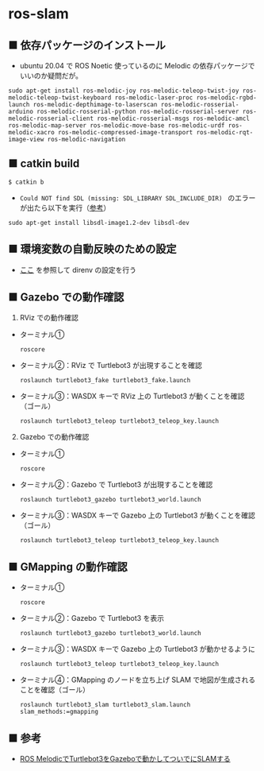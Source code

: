 # ros-slam

## ■ 依存パッケージのインストール

- ubuntu 20.04 で ROS Noetic 使っているのに Melodic の依存パッケージでいいのか疑問だが。

```
sudo apt-get install ros-melodic-joy ros-melodic-teleop-twist-joy ros-melodic-teleop-twist-keyboard ros-melodic-laser-proc ros-melodic-rgbd-launch ros-melodic-depthimage-to-laserscan ros-melodic-rosserial-arduino ros-melodic-rosserial-python ros-melodic-rosserial-server ros-melodic-rosserial-client ros-melodic-rosserial-msgs ros-melodic-amcl ros-melodic-map-server ros-melodic-move-base ros-melodic-urdf ros-melodic-xacro ros-melodic-compressed-image-transport ros-melodic-rqt-image-view ros-melodic-navigation
```

## ■ catkin build

```
$ catkin b
```

- `Could NOT find SDL (missing: SDL_LIBRARY SDL_INCLUDE_DIR) ` のエラーが出たら以下を実行（[参考](https://github.com/ros-planning/navigation/issues/579)）

```
sudo apt-get install libsdl-image1.2-dev libsdl-dev
```

## ■ 環境変数の自動反映のための設定

- [ここ](https://github.com/masachika-kamada/ros-slam-first/blob/main/env_setup.md) を参照して direnv の設定を行う

## ■ Gazebo での動作確認

1. RViz での動作確認
  - ターミナル①
    ```
    roscore
    ```
  - ターミナル②：RViz で Turtlebot3 が出現することを確認
    ```
    roslaunch turtlebot3_fake turtlebot3_fake.launch
    ```
  - ターミナル③：WASDX キーで RViz 上の Turtlebot3 が動くことを確認（ゴール）
    ```
    roslaunch turtlebot3_teleop turtlebot3_teleop_key.launch
    ```
2. Gazebo での動作確認
  - ターミナル①
    ```
    roscore
    ```
  - ターミナル②：Gazebo で Turtlebot3 が出現することを確認
    ```
    roslaunch turtlebot3_gazebo turtlebot3_world.launch
    ```
  - ターミナル③：WASDX キーで Gazebo 上の Turtlebot3 が動くことを確認（ゴール）
    ```
    roslaunch turtlebot3_teleop turtlebot3_teleop_key.launch
    ```

## ■ GMapping の動作確認

- ターミナル①
  ```
  roscore
  ```
- ターミナル②：Gazebo で Turtlebot3 を表示
  ```
  roslaunch turtlebot3_gazebo turtlebot3_world.launch
  ```
- ターミナル③：WASDX キーで Gazebo 上の Turtlebot3 が動かせるように
  ```
  roslaunch turtlebot3_teleop turtlebot3_teleop_key.launch
  ```
- ターミナル④：GMapping のノードを立ち上げ SLAM で地図が生成されることを確認（ゴール）
  ```
  roslaunch turtlebot3_slam turtlebot3_slam.launch slam_methods:=gmapping
  ```

## ■ 参考

- [ROS MelodicでTurtlebot3をGazeboで動かしてついでにSLAMする](https://qiita.com/protocol1964/items/1e63aebddd7d5bfd0d1b)
